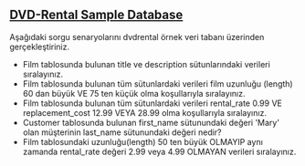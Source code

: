 ## <a href="https://github.com/frknsprnl/Tasks-Projects/blob/master/sql/dvd-rental-sample-database-diagram.png?raw=true"> DVD-Rental Sample Database </a>

Aşağıdaki sorgu senaryolarını dvdrental örnek veri tabanı üzerinden gerçekleştiriniz.

- Film tablosunda bulunan title ve description sütunlarındaki verileri sıralayınız.
- Film tablosunda bulunan tüm sütunlardaki verileri film uzunluğu (length) 60 dan büyük VE 75 ten küçük olma koşullarıyla sıralayınız.
- Film tablosunda bulunan tüm sütunlardaki verileri rental_rate 0.99 VE replacement_cost 12.99 VEYA 28.99 olma koşullarıyla sıralayınız.
- Customer tablosunda bulunan first_name sütunundaki değeri 'Mary' olan müşterinin last_name sütunundaki değeri nedir?
- Film tablosundaki uzunluğu(length) 50 ten büyük OLMAYIP aynı zamanda rental_rate değeri 2.99 veya 4.99 OLMAYAN verileri sıralayınız.

